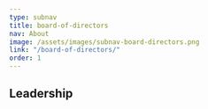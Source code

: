 ```yaml
---
type: subnav
title: board-of-directors
nav: About
image: /assets/images/subnav-board-directors.png
link: "/board-of-directors/"
order: 1
---
```


## Leadership
